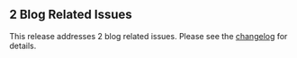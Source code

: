<!--
template: articlepage
title: Trio v0.0.2 | Trio Blog
appendToTarget: true
category: releases
tag: v0.0.2
articleTitle: Trio v0.0.2
activeHeaderItem: 3
-->
## 2 Blog Related Issues

This release addresses 2 blog related issues. Please see the <a target="_blank" href="https://github.com/4awpawz/trio/tree/master#v002">changelog</a> for details.
<!-- end -->